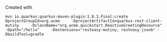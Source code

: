 Created with
	
	mvn io.quarkus:quarkus-maven-plugin:1.8.3.Final:create     -DprojectGroupId=org.acme     -DprojectArtifactId=quarkus-rest-client-mutiny     -DclassName="org.acme.quickstart.ReactiveGreetingResource"     -Dpath="/hello"     -Dextensions="resteasy-mutiny, resteasy-jsonb" -DbuildTool=gradle
	